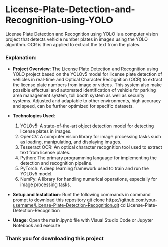 # License-Plate-Detection-and-Recognition-using-YOLO
License Plate Detection and Recognition using YOLO is a computer vision project that detects vehicle number plates in images using the YOLO algorithm. OCR is then applied to extract the text from the plates.

### Explanation:
- **Project Overview**: The License Plate Detection and Recognition using YOLO project based on the YOLOv5 model for license plate detection of vehicles in real-time and Optical Character Recognition (OCR) to extract the license plate numbers from image or videos. This system also make possible effectual and automated identification of vehicle for parking area management system, toll booth system as well as security systems. Adjusted and adaptable to other environments, high accuracy and speed, can be further optimized for specific datasets.
  
- **Technologies Used**:
    1. YOLOv5: A state-of-the-art object detection model for detecting license plates in images.
    2. OpenCV: A computer vision library for image processing tasks such as loading, manipulating, and displaying images.
    3. Tesseract OCR: An optical character recognition tool used to extract text from license plates.
    4. Python: The primary programming language for implementing the detection and recognition pipeline.
    5. PyTorch: A deep learning framework used to train and run the YOLOv5 model.
    6. NumPy: A library for handling numerical operations, especially for image processing tasks.
  
- **Setup and Installation**: Runt the following commands in command prompt to download this repository
    git clone https://github.com/your-username/License-Plate-Detection-Recognition.git
    cd License-Plate-Detection-Recognition
  
- **Usage**: Open the main.ipynb file with Visual Studio Code or Jupyter Notebook and execute

### Thank you for downloading this project ###
